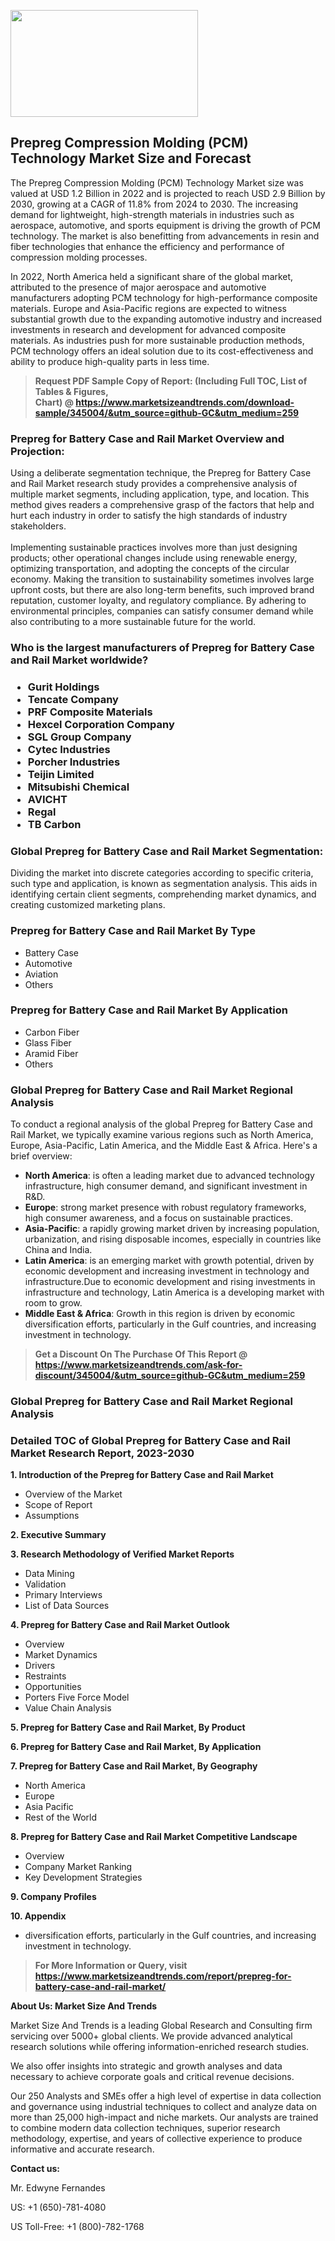 <p><img class="alignnone size-medium wp-image-20088" src="https://ffe5etoiles.com/wp-content/uploads/2024/12/MST1-300x171.png" alt="" width="300" height="171" /></p><h2>Prepreg Compression Molding (PCM) Technology Market Size and Forecast</h2><p>The Prepreg Compression Molding (PCM) Technology Market size was valued at USD 1.2 Billion in 2022 and is projected to reach USD 2.9 Billion by 2030, growing at a CAGR of 11.8% from 2024 to 2030. The increasing demand for lightweight, high-strength materials in industries such as aerospace, automotive, and sports equipment is driving the growth of PCM technology. The market is also benefitting from advancements in resin and fiber technologies that enhance the efficiency and performance of compression molding processes.</p><p>In 2022, North America held a significant share of the global market, attributed to the presence of major aerospace and automotive manufacturers adopting PCM technology for high-performance composite materials. Europe and Asia-Pacific regions are expected to witness substantial growth due to the expanding automotive industry and increased investments in research and development for advanced composite materials. As industries push for more sustainable production methods, PCM technology offers an ideal solution due to its cost-effectiveness and ability to produce high-quality parts in less time.</p></p><blockquote id="" class=""><strong>Request PDF Sample Copy of Report: (Including Full TOC, List of Tables &amp; Figures, Chart)&nbsp;@&nbsp;<strong><a href="https://www.marketsizeandtrends.com/download-sample/345004/&utm_source=github-GC&utm_medium=259" target="_blank">https://www.marketsizeandtrends.com/download-sample/345004/&utm_source=github-GC&utm_medium=259</a></strong></strong></blockquote><h3 id="" class="">Prepreg for Battery Case and Rail Market&nbsp;Overview and Projection:</h3><p id="" class="">Using a deliberate segmentation technique, the Prepreg for Battery Case and Rail Market research study provides a comprehensive analysis of multiple market segments, including application, type, and location. This method gives readers a comprehensive grasp of the factors that help and hurt each industry in order to satisfy the high standards of industry stakeholders. <br /> <br />Implementing sustainable practices involves more than just designing products; other operational changes include using renewable energy, optimizing transportation, and adopting the concepts of the circular economy. Making the transition to sustainability sometimes involves large upfront costs, but there are also long-term benefits, such improved brand reputation, customer loyalty, and regulatory compliance. By adhering to environmental principles, companies can satisfy consumer demand while also contributing to a more sustainable future for the world.</p><h3 id="" class="">Who is the largest manufacturers of&nbsp;Prepreg for Battery Case and Rail Market worldwide?</h3><h3 class=""><p><ul><li>Gurit Holdings </li><li> Tencate Company </li><li> PRF Composite Materials </li><li> Hexcel Corporation Company </li><li> SGL Group Company </li><li> Cytec Industries </li><li> Porcher Industries </li><li> Teijin Limited </li><li> Mitsubishi Chemical </li><li> AVICHT </li><li> Regal </li><li> TB Carbon</li></ul></p></h3><h3 id="" class="">Global&nbsp;Prepreg for Battery Case and Rail Market Segmentation:</h3><p id="" class="">Dividing the market into discrete categories according to specific criteria, such type and application, is known as segmentation analysis. This aids in identifying certain client segments, comprehending market dynamics, and creating customized marketing plans.</p><h3 id="" class="">Prepreg for Battery Case and Rail Market&nbsp;By Type</h3><p><p><ul><li>Battery Case</li><li> Automotive</li><li> Aviation</li><li> Others</p></li></ul></p></p><h3 id="" class="">Prepreg for Battery Case and Rail Market&nbsp;By Application</h3><p class=""><p><ul><li>Carbon Fiber</li><li> Glass Fiber</li><li> Aramid Fiber</li><li> Others</li></ul></p></p><h3 id="" class="">Global Prepreg for Battery Case and Rail Market Regional Analysis</h3><p id="" class="">To conduct a regional analysis of the global Prepreg for Battery Case and Rail Market, we typically examine various regions such as North America, Europe, Asia-Pacific, Latin America, and the Middle East &amp; Africa. Here's a brief overview:</p><ul><li><strong>North America</strong>: is often a leading market due to advanced technology infrastructure, high consumer demand, and significant investment in R&amp;D.</li><li><strong>Europe</strong>: strong market presence with robust regulatory frameworks, high consumer awareness, and a focus on sustainable practices.</li><li><strong>Asia-Pacific</strong>: a rapidly growing market driven by increasing population, urbanization, and rising disposable incomes, especially in countries like China and India.</li><li><strong>Latin America</strong>: is an emerging market with growth potential, driven by economic development and increasing investment in technology and infrastructure.Due to economic development and rising investments in infrastructure and technology, Latin America is a developing market with room to grow.</li><li><strong>Middle East &amp; Africa</strong>: Growth in this region is driven by economic diversification efforts, particularly in the Gulf countries, and increasing investment in technology.</li></ul><blockquote id="" class=""><strong>Get a Discount On The Purchase Of This Report @ <strong><a href="https://www.marketsizeandtrends.com/ask-for-discount/345004/&utm_source=github-GC&utm_medium=259" target="_blank">https://www.marketsizeandtrends.com/ask-for-discount/345004/&utm_source=github-GC&utm_medium=259</a></strong></strong></blockquote><h3 id="" class="">Global Prepreg for Battery Case and Rail Market Regional Analysis</h3><h3 id="" class="">Detailed TOC of Global Prepreg for Battery Case and Rail Market Research Report, 2023-2030</h3><p id="" class=""><strong>1. Introduction of the Prepreg for Battery Case and Rail Market</strong></p><ul><li>Overview of the Market</li><li>Scope of Report</li><li>Assumptions</li></ul><p id="" class=""><strong>2. Executive Summary</strong></p><p id="" class=""><strong>3. Research Methodology of Verified Market Reports</strong></p><ul><li>Data Mining</li><li>Validation</li><li>Primary Interviews</li><li>List of Data Sources</li></ul><p id="" class=""><strong>4. Prepreg for Battery Case and Rail Market Outlook</strong></p><ul><li>Overview</li><li>Market Dynamics</li><li>Drivers</li><li>Restraints</li><li>Opportunities</li><li>Porters Five Force Model</li><li>Value Chain Analysis</li></ul><p id="" class=""><strong>5. Prepreg for Battery Case and Rail Market, By Product</strong></p><p id="" class=""><strong>6. Prepreg for Battery Case and Rail Market, By Application</strong></p><p id="" class=""><strong>7. Prepreg for Battery Case and Rail Market, By Geography</strong></p><ul><li>North America</li><li>Europe</li><li>Asia Pacific</li><li>Rest of the World</li></ul><p id="" class=""><strong>8. Prepreg for Battery Case and Rail Market Competitive Landscape</strong></p><ul><li>Overview</li><li>Company Market Ranking</li><li>Key Development Strategies</li></ul><p id="" class=""><strong>9. Company Profiles</strong></p><p id="" class=""><strong>10. Appendix</strong></p><ul><li>diversification efforts, particularly in the Gulf countries, and increasing investment in technology.</li></ul><blockquote id="" class=""><strong>For More Information or Query, visit <strong><strong><a href="https://www.marketsizeandtrends.com/report/prepreg-for-battery-case-and-rail-market/" target="_blank">https://www.marketsizeandtrends.com/report/prepreg-for-battery-case-and-rail-market/</a></strong></strong></strong></blockquote><p id="" class=""><strong>About Us: Market Size And Trends</strong></p><p id="" class="">Market Size And Trends is a leading Global Research and Consulting firm servicing over 5000+ global clients. We provide advanced analytical research solutions while offering information-enriched research studies.</p><p id="" class="">We also offer insights into strategic and growth analyses and data necessary to achieve corporate goals and critical revenue decisions.</p><p id="" class="">Our 250 Analysts and SMEs offer a high level of expertise in data collection and governance using industrial techniques to collect and analyze data on more than 25,000 high-impact and niche markets. Our analysts are trained to combine modern data collection techniques, superior research methodology, expertise, and years of collective experience to produce informative and accurate research.</p><p id="" class=""><strong>Contact us:</strong></p><p id="" class="">Mr. Edwyne Fernandes</p><p id="" class="">US: +1 (650)-781-4080</p><p id="" class="">US Toll-Free: +1 (800)-782-1768</p>
